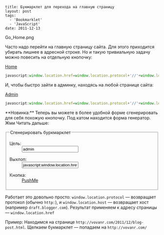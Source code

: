 ```
title: Букмарклет для перехода на главную страницу
layout: post
tags:
  - 'Bookmarklet'
  - 'JavaScript'
date: 2011-12-13
```

Go_Home.png

Часто надо перейти на главную страницу сайта. Для этого приходится убирать лишнее в адресной строке.
Но и такую тривиальную задачу можно повесить на отдельную кнопочку:

<a class="b-bookmarklet" href="javascript:window.location.href=window.location.protocol+'//'+window.location.host;void(0);" title="На главную">Home</a>

```javascript
javascript:window.location.href=window.location.protocol+'//'+window.location.host;void(0);
```

И, чтобы быстро зайти в админку, находясь на любой странице сайта:

<a class="b-bookmarklet" href="javascript:window.location.href=window.location.protocol+'//'+window.location.host+'/admin/';void(0);" title="Админка">Admin</a>

```javascript
javascript:window.location.href=window.location.protocol+'//'+window.location.host+'/admin/';void(0);
```

<p class="special">**Новинка:** Теперь вы можете в более удобной форме сгенерировать для себя похожую кнопочку. Под катом находится форма генератор. Жми Читать дальше:</p>

<fieldset>
<legend>Сгенерировать буркмарклет</legend>
	<dl class="form">
		<dt>
			<label for="p-go-home-link">Цель:</label>
		</dt>
		<dd>
			<input id="p-go-home-link" onchange="ppp();" onkeyup="ppp();" type="text" value="admin">
		</dd>
	</dl>
	<dl class="form">
		<dt>
			<label for="p-go-home-result">Выхлоп:</label>
		</dt>
		<dd>
			<input id="p-go-home-result" class="big" onclick="this.select();" readonly type="text" value="javascript:window.location.href=window.location.protocol+'//'+window.location.host+'/admin/';void(0);">
		</dd>
	</dl>
	<dl class="form">
		<dt>
			<label for="p-go-home-button">Кнопка:</label>
		</dt>
		<dd>
			<a id="p-go-home-button" class="b-bookmarklet" href="javascript:window.location.href=window.location.protocol+'//'+window.location.host+'/admin/';void(0);">PushMe</a>
		</dd>
	</dl>
</fieldset>

<script>
ppp = function() {
	var link = document.getElementById('p-go-home-link').value;
	var result = "javascript:window.location.href=window.location.protocol+'//'+window.location.host+'/";
	if (link != '') {
		result += link;
		result += "/";
	}
	result += "';void(0);";
	document.getElementById('p-go-home-result').value = result;
	document.getElementById('p-go-home-button').href = result;
};
</script>

Работает это довольно просто: `window.location.protocol` &mdash; возвращает протокол (обычно `http:`), и `window.location.host` &mdash; возвращает хост (например `draft.blogger.com`). Результат применяем к адресу страницы &mdash; `window.location.href`

Пример:
Находимся на странице `http://vovanr.com/2011/12/blog-post.html`. Щелкаем букмарклет &mdash; попадаем на `http://vovanr.com/`
